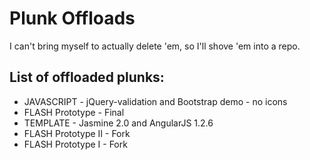 # Plunk Offloads
I can't bring myself to actually delete 'em, so I'll shove 'em into a repo.

## List of offloaded plunks:
* JAVASCRIPT - jQuery-validation and Bootstrap demo - no icons
* FLASH Prototype - Final
* TEMPLATE - Jasmine 2.0 and AngularJS 1.2.6
* FLASH Prototype II - Fork
* FLASH Prototype I - Fork
